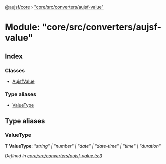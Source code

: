 [@aujsf/core](../README.md) › ["core/src/converters/aujsf-value"](_core_src_converters_aujsf_value_.md)

# Module: "core/src/converters/aujsf-value"

## Index

### Classes

* [AujsfValue](../classes/_core_src_converters_aujsf_value_.aujsfvalue.md)

### Type aliases

* [ValueType](_core_src_converters_aujsf_value_.md#valuetype)

## Type aliases

###  ValueType

Ƭ **ValueType**: *"string" | "number" | "date" | "date-time" | "time" | "duration"*

*Defined in [core/src/converters/aujsf-value.ts:3](https://github.com/jbockle/au-jsonschema-form/blob/ffdfbe8/packages/core/src/converters/aujsf-value.ts#L3)*
